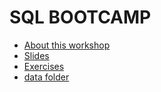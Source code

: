 # SQL BOOTCAMP

- [About this workshop](./about.md)
- [Slides](./sql_slides.pdf)
- [Exercises](./exercises.md)
- [data folder](./data/)
